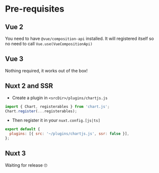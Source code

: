 # Pre-requisites

## Vue 2

You need to have `@vue/composition-api` installed. It will registered itself so no need to call `Vue.use(VueCompositionApi)`

## Vue 3

Nothing required, it works out of the box!

## Nuxt 2 and SSR

- Create a plugin in `<srcDir>/plugins/chartjs.js`

```js
import { Chart, registerables } from 'chart.js';
Chart.register(...registerables);
```

- Then register it in your `nuxt.config.[js|ts]`

```js
export default {
  plugins: [{ src: '~/plugins/chartjs.js', ssr: false }],
};
```

## Nuxt 3

Waiting for release 🙄

